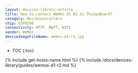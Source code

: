 ```yaml
---
layout: devices-library-article
title: How to connect WeMos D1 R2 to ThingsBoard?
category: Microcontrollers
chip: ESP8266
connectivity: HTTP, MQTT, WIFI
vendor: WeMos
deviceImageFileName: wemos-d1-r2.jpg
---
```


* TOC
{:toc}

{% include get-hosts-name.html %}
{% include /docs/devices-library/guides/wemos-d1-r2.md %}
